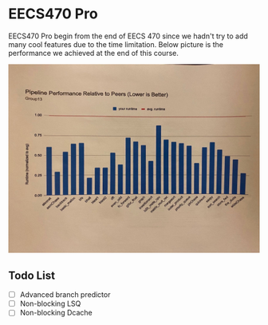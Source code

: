 # EECS470 Pro

EECS470 Pro begin from the end of EECS 470 since we hadn't try to add many cool features due to the time limitation. Below picture is the performance we achieved at the end of this course.

![performance](pic/performance.jpg)

## Todo List

- [ ] Advanced branch predictor
- [ ] Non-blocking LSQ
- [ ] Non-blocking Dcache

